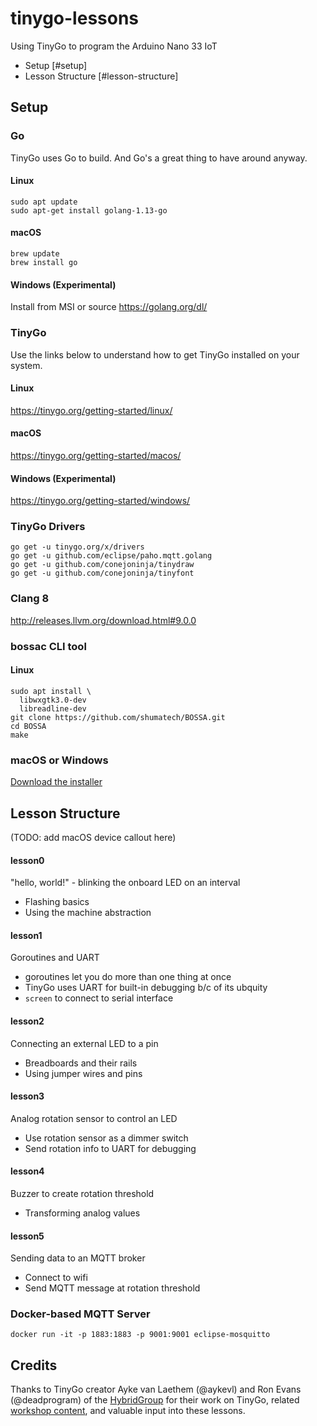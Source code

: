 # tinygo-lessons
Using TinyGo to program the Arduino Nano 33 IoT

* Setup [#setup]
* Lesson Structure [#lesson-structure]

## Setup
### Go
TinyGo uses Go to build. And Go's a great thing to have around anyway.
#### Linux
```
sudo apt update
sudo apt-get install golang-1.13-go
```

#### macOS
```
brew update
brew install go
```

#### Windows (Experimental)
Install from MSI or source https://golang.org/dl/

### TinyGo
Use the links below to understand how to get TinyGo installed on your system.
#### Linux
https://tinygo.org/getting-started/linux/

#### macOS
https://tinygo.org/getting-started/macos/

#### Windows (Experimental)
https://tinygo.org/getting-started/windows/

### TinyGo Drivers
```
go get -u tinygo.org/x/drivers
go get -u github.com/eclipse/paho.mqtt.golang
go get -u github.com/conejoninja/tinydraw
go get -u github.com/conejoninja/tinyfont
```

### Clang 8
http://releases.llvm.org/download.html#9.0.0

### bossac CLI tool
#### Linux
```
sudo apt install \
  libwxgtk3.0-dev
  libreadline-dev
git clone https://github.com/shumatech/BOSSA.git
cd BOSSA
make
```

### macOS or Windows
[Download the installer](https://github.com/shumatech/BOSSA/releases/download/1.9.1/bossa-1.9.1.dmg)


## Lesson Structure

(TODO: add macOS device callout here)

#### lesson0
"hello, world!" - blinking the onboard LED on an interval

* Flashing basics
* Using the machine abstraction

#### lesson1
Goroutines and UART
* goroutines let you do more than one thing at once
* TinyGo uses UART for built-in debugging b/c of its ubquity
* `screen` to connect to serial interface

#### lesson2
Connecting an external LED to a pin
* Breadboards and their rails
* Using jumper wires and pins

#### lesson3
Analog rotation sensor to control an LED
* Use rotation sensor as a dimmer switch
* Send rotation info to UART for debugging

#### lesson4
Buzzer to create rotation threshold
* Transforming analog values

#### lesson5
Sending data to an MQTT broker
* Connect to wifi
* Send MQTT message at rotation threshold


### Docker-based MQTT Server
`docker run -it -p 1883:1883 -p 9001:9001 eclipse-mosquitto`

## Credits
Thanks to TinyGo creator Ayke van Laethem (@aykevl) and Ron Evans (@deadprogram) of the [HybridGroup](https://hybridgroup.com) for their work on TinyGo, related [workshop content](https://github.com/hybridgroup/hacklab-2019), and valuable input into these lessons.
